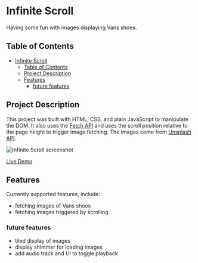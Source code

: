 # Infinite Scroll

Having some fun with images displaying Vans shoes.

## Table of Contents

- [Infinite Scroll](#infinite-scroll)
  - [Table of Contents](#table-of-contents)
  - [Project Description](#project-description)
  - [Features](#features)
    - [future features](#future-features)


## Project Description

This project was built with HTML, CSS, and plain JavaScript to manipulate
the DOM. It also uses the [Fetch API](https://developer.mozilla.org/en-US/docs/Web/API/Fetch_API) and uses the scroll position relative to the page height to trigger image fetching.  The images
come from [Unsplash API](https://unsplash.com/developers).

![Infinite Scroll screenshot](https://marvinsjsu.github.io/portfolio/assets/sneakers.png)

[Live Demo](https://marvinsjsu.github.io/infinite-scroll)

## Features

Currently supported features, include:

- fetching images of Vans shoes
- fetching images triggered by scrolling

### future features
- tiled display of images
- display shimmer for loading images
- add audio track and UI to toggle playback

